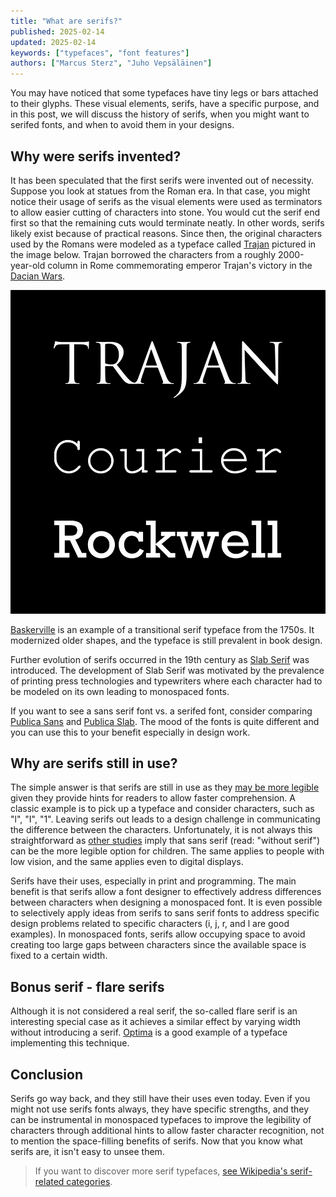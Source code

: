 ```yaml
---
title: "What are serifs?"
published: 2025-02-14
updated: 2025-02-14
keywords: ["typefaces", "font features"]
authors: ["Marcus Sterz", "Juho Vepsäläinen"]
---
```


You may have noticed that some typefaces have tiny legs or bars attached to their glyphs.
These visual elements, serifs, have a specific purpose, and in this post, we will discuss the history of serifs, when you might want to serifed fonts, and when to avoid them in your designs.

## Why were serifs invented?

It has been speculated that the first serifs were invented out of necessity.
Suppose you look at statues from the Roman era.
In that case, you might notice their usage of serifs as the visual elements were used as terminators to allow easier cutting of characters into stone.
You would cut the serif end first so that the remaining cuts would terminate neatly.
In other words, serifs likely exist because of practical reasons.
Since then, the original characters used by the Romans were modeled as a typeface called [Trajan](https://en.wikipedia.org/wiki/Trajan_(typeface)) pictured in the image below.
Trajan borrowed the characters from a roughly 2000-year-old column in Rome commemorating emperor Trajan's victory in the [Dacian Wars](https://en.wikipedia.org/wiki/Trajan%27s_Dacian_Wars).

![This is some image caption](/images/MLBlogposts-whatareserifsinafont-01.png)

[Baskerville](https://en.wikipedia.org/wiki/Baskerville) is an example of a transitional serif typeface from the 1750s.
It modernized older shapes, and the typeface is still prevalent in book design.

Further evolution of serifs occurred in the 19th century as [Slab Serif](https://en.wikipedia.org/wiki/Slab_serif) was introduced.
The development of Slab Serif was motivated by the prevalence of printing press technologies and typewriters where each character had to be modeled on its own leading to monospaced fonts.

If you want to see a sans serif font vs. a serifed font, consider comparing [Publica Sans](https://www.facetype.org/fonts/publica-sans) and [Publica Slab](https://www.facetype.org/fonts/publica-slab).
The mood of the fonts is quite different and you can use this to your benefit especially in design work.

## Why are serifs still in use?

The simple answer is that serifs are still in use as they [may be more legible](https://pmc.ncbi.nlm.nih.gov/articles/PMC4612630/) given they provide hints for readers to allow faster comprehension.
A classic example is to pick up a typeface and consider characters, such as "l", "I", "1".
Leaving serifs out leads to a design challenge in communicating the difference between the characters.
Unfortunately, it is not always this straightforward as [other studies](https://geniusee.com/single-blog/font-readability-research-famous-designers-vs-scientists) imply that sans serif (read: "without serif") can be the more legible option for children.
The same applies to people with low vision, and the same applies even to digital displays.

Serifs have their uses, especially in print and programming.
The main benefit is that serifs allow a font designer to effectively address differences between characters when designing a monospaced font.
It is even possible to selectively apply ideas from serifs to sans serif fonts to address specific design problems related to specific characters (i, j, r, and l are good examples).
In monospaced fonts, serifs allow occupying space to avoid creating too large gaps between characters since the available space is fixed to a certain width.

## Bonus serif - flare serifs

Although it is not considered a real serif, the so-called flare serif is an interesting special case as it achieves a similar effect by varying width without introducing a serif.
[Optima](https://en.wikipedia.org/wiki/Optima) is a good example of a typeface implementing this technique.

## Conclusion

Serifs go way back, and they still have their uses even today.
Even if you might not use serifs fonts always, they have specific strengths, and they can be instrumental in monospaced typefaces to improve the legibility of characters through additional hints to allow faster character recognition, not to mention the space-filling benefits of serifs.
Now that you know what serifs are, it isn't easy to unsee them.

> If you want to discover more serif typefaces, [see Wikipedia's serif-related categories](https://en.wikipedia.org/wiki/Category:Serif_typefaces).
